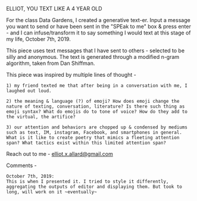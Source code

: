 ELLIOT, YOU TEXT LIKE A 4 YEAR OLD


 For the class Data Gardens, I created a generative text-er. Input a message you want to send or have been sent in the "SPEak to me" box & press enter - and I can infuse/transform it to say something I would text at this stage of my life, October 7th, 2019.

 This piece uses text messages that I have sent to others - selected to be silly and anonymous. The text is generated through a modified n-gram algorithm, taken from Dan Shiffman. 

 This piece was inspired by multiple lines of thought - 

 	1) my friend texted me that after being in a conversation with me, I laughed out loud.

 	2) the meaning & language (?) of emoji? How does emoji change the nature of texting, conversation, literature? Is there such thing as emoji syntax? What do emojis do to tone of voice? How do they add to the virtual, the artifice?

 	3) our attention and behaviors are chopped up & condensed by mediums such as text, IM, instagram, Facebook, and smartphones in general. What is it like to create poetry that mimics a fleeting attention span? What tactics exist within this limited attention span? 


 Reach out to me - elliot.x.allard@gmail.com




Comments - 

	October 7th, 2019:
	This is when I presented it. I tried to style it differently, aggregating the outputs of editor and displaying them. But took to long, will work on it ~eventually~